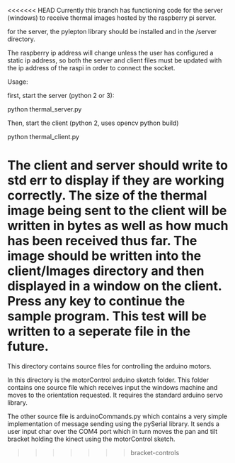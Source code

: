 <<<<<<< HEAD
Currently this branch has functioning code for the server (windows) to receive thermal images hosted by the raspberry pi server.

for the server, the pylepton library should be installed and in the /server directory. 

The raspberry ip address will change unless the user has configured a static ip address, so both the server and client files must
be updated with the ip address of the raspi in order to connect the socket.

Usage:

first, start the server (python 2 or 3):

python thermal_server.py

Then, start the client (python 2, uses opencv python build)

python thermal_client.py

The client and server should write to std err to display if they are working correctly. The size of the thermal image being sent to the client
will be written in bytes as well as how much has been received thus far. The image should be written into the client/Images directory and then displayed in a window on the client. Press any key to continue the sample program. This test will be written to a seperate file in the future.
=======
This directory contains source files for controlling the arduino motors.

In this directory is the motorControl arduino sketch folder. This folder contains one source file which
receives input the windows machine and moves to the orientation requested. It requires the standard arduino servo library.

The other source file is arduinoCommands.py which contains a very simple implementation of message sending using the pySerial library.
It sends a user input char over the COM4 port which in turn moves the pan and tilt bracket holding the kinect using the motorControl sketch.
>>>>>>> bracket-controls
